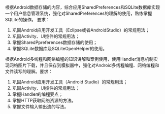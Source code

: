 根据Android数据存储的内容，综合应用SharedPreferences和SQLite数据库实现一个用户信息管理系统，强化对SharedPreferences的理解的使用，熟练掌握SQLite的操作。
要求：
1. 巩固Android应用开发工具（Eclipse或者AndroidStudio）的常规用法；
2. 巩固Activity、UI控件的常规用法；
3. 掌握SharedPpreferences数据存储的使用；
4. 掌握SQLite数据库及SQLiteOpenHelper的使用。

根据Android多线程和网络编程的知识讲解和案例使用，使用Handler消息机制实现网络图片下载，并且保存到模拟器中，强化对Android多线程编程、网络编程和文件读写的理解。要求：
1. 巩固Android应用开发工具（Android Studio）的常规用法；
2. 巩固Activity、UI控件的常规用法；
3. 掌握Handler的编程要点；
4. 掌握HTTP获取网络资源的方法。
5. 掌握文件输入输出流的写法。
